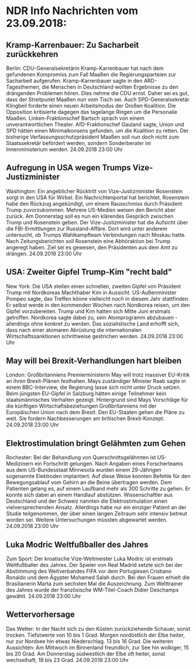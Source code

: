 # NDR Info Nachrichten vom 23.09.2018:


## Kramp-Karrenbauer: Zu Sacharbeit zurückkehren
Berlin:	CDU-Generalsekretärin Kramp-Karrenbauer hat nach dem gefundenen Kompromiss zum Fall Maaßen die Regierungsparteien zur Sacharbeit aufgerufen. Kramp-Karrenbauer sagte in den ARD-Tagesthemen, die Menschen in Deutschland wollten Ergebnisse zu den drängenden Problemen hören. Dies nehme die CDU ernst. Daher sei es gut, dass der Streitpunkt Maaßen nun vom Tisch sei. Auch SPD-Generalsekretär Klingbeil forderte einen neuen Arbeitsmodus der Großen Koalition. Die Opposition kritisierte dagegen das tagelange Ringen um die Personalie Maaßen. Linken-Fraktionschef Bartsch sprach von einem unverantwortlichen Theater. AfD-Fraktionschef Gauland sagte, Union und SPD hätten einen Minimalkonsens gefunden, um die Koalition zu retten. Der bisherige Verfassungsschutzpräsident Maaßen soll nun doch nicht zum Staatssekretär befördert werden, sondern Sonderberater im Innenministerium werden. 24.09.2018 23:00 Uhr 

## Aufregung in USA wegen Trumps Vize-Justizminister
Washington: Ein angeblicher Rücktritt von Vize-Justizminister Rosenstein sorgt in den USA für Wirbel. Ein Nachrichtenportal hat berichtet, Rosenstein habe den Rückzug angekündigt, um einem Rausschmiss durch Präsident Trump zuvorzukommen. Mehrere US-Medien weisen den Bericht aber zurück. Am Donnerstag soll es nun ein klärendes Gespräch zwischen Trump und Rosenstein geben. Der Vize-Justizminister hat die Aufsicht über die FBI-Ermittlungen zur Russland-Affäre. Dort wird unter anderem untersucht, ob Trumps Wahlkampfteam Verbindungen nach Moskau hatte. Nach Zeitungsberichten soll Rosenstein eine Abhöraktion bei Trump angeregt haben. Ziel sei es gewesen, den Präsidenten aus dem Amt zu drängen. 24.09.2018 23:00 Uhr 

## USA: Zweiter Gipfel Trump-Kim "recht bald"
New York: Die USA stellen einen schnellen, zweiten Gipfel von Präsident Trump mit Nordkoreas Machthaber Kim in Aussicht. US-Außenminister Pompeo sagte, das Treffen könne vielleicht noch in diesem Jahr stattfinden. Er selbst werde in den kommenden Wochen nach Nordkorea reisen, um den Gipfel vorzubereiten. Trump und Kim hatten sich Mitte Juni erstmals getroffen. Nordkorea sagte dabei zu, sein Atomprogramm abzubauen - allerdings ohne konkret zu werden. Das sozialistische Land erhofft sich, dass nach einer atomaren Abrüstung die internationalen Wirtschaftssanktionen schrittweise gestrichen werden. 24.09.2018 23:00 Uhr 

## May will bei Brexit-Verhandlungen hart bleiben
London: Großbritanniens Premierministerin May will trotz massiver EU-Kritik an ihren Brexit-Plänen festhalten. Mays zuständiger Minister Raab sagte in einem BBC-Interview, die Regierung lasse sich nicht unter Druck setzen. Beim jüngsten EU-Gipfel in Salzburg hätten einige Teilnehmer kein staatsmännisches Verhalten gezeigt. Hintergrund sind Mays Vorschläge für die künftigen Wirtschaftsbeziehungen Großbritanniens mit der Europäischen Union nach dem Brexit. Den EU-Staaten gehen die Pläne zu weit. Sie fordern Nachbesserungen am britischen Brexit-Konzept. 24.09.2018 23:00 Uhr 

## Elektrostimulation bringt Gelähmten zum Gehen
Rochester: Bei der Behandlung von Querschnittsgelähmten ist US-Medizinern ein Fortschritt gelungen. Nach Angaben eines Forscherteams aus dem US-Bundesstaat Minnesota wurden einem 29-Jährigen sogenannte Elektroden implantiert. Auf diese Weise konnten Befehle für den Bewegungsablauf vom Gehirn an die Beine übertragen werden. Dem Patienten gelang es, auf einem Laufband mehr als 300 Schritte zu gehen. Er konnte sich dabei an einem Handlauf abstützen. Wissenschaftler aus Deutschland und der Schweiz nannten die Elektrostimulation einen vielversprechenden Ansatz. Allerdings habe nur ein einziger Patient an der Studie teilgenommen, der über einen langen Zeitraum sehr intensiv betreut worden sei. Weitere Untersuchungen müssten abgewartet werden. 24.09.2018 23:00 Uhr 

## Luka Modric Weltfußballer des Jahres
Zum Sport: Der kroatische Vize-Weltmeister Luka Modric ist erstmals Weltfußballer des Jahres. Der Spieler von Real Madrid setzte sich bei der Abstimmung des Weltverbandes FIFA vor dem Portugiesen Cristiano Ronaldo und dem Ägypter Mohamed Salah durch. Bei den Frauen erhielt die Brasilianerin Marta zum sechsten Mal die Auszeichnung. Zum Welttrainer des Jahres wurde der französische WM-Titel-Coach Didier Deschamps gewählt. 24.09.2018 23:00 Uhr 

## Wettervorhersage
Das Wetter: In der Nacht sich zu den Küsten zurückziehende Schauer, sonst trocken. Tiefstwerte von 10 bis 1 Grad. Morgen nordöstlich der Elbe heiter, nur zur Nordsee hin etwas Niederschlag. 13 bis 16 Grad. Die weiteren Aussichten: Am Mittwoch im Binnenland freundlich, zur See hin wolkiger, 15 bis 20 Grad. Am Donnerstag südwestlich der Elbe oft heiter, sonst wechselhaft, 18 bis 23 Grad. 24.09.2018 23:00 Uhr 
